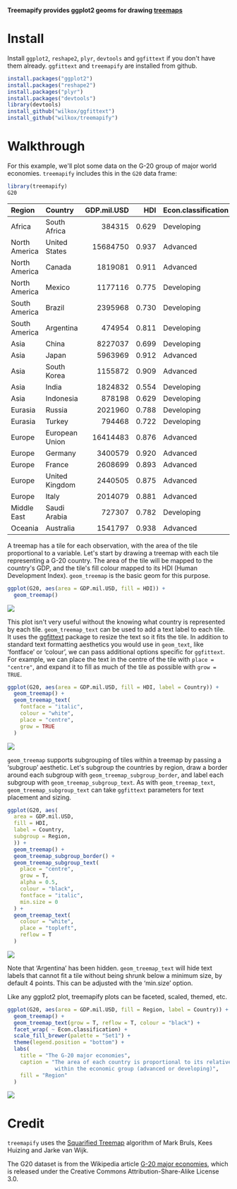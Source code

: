 
**Treemapify provides ggplot2 geoms for drawing [treemaps](http://en.wikipedia.org/wiki/Treemap)**

Install
=======

Install `ggplot2`, `reshape2`, `plyr`, `devtools` and `ggfittext` if you don't have them already. `ggfittext` and `treemapify` are installed from github.

``` r
install.packages("ggplot2")
install.packages("reshape2")
install.packages("plyr")
install.packages("devtools")
library(devtools)
install_github("wilkox/ggfittext")
install_github("wilkox/treemapify")
```

Walkthrough
===========

For this example, we'll plot some data on the G-20 group of major world economies. `treemapify` includes this in the `G20` data frame:

``` r
library(treemapify)
G20
```

| Region        | Country        |  GDP.mil.USD|    HDI| Econ.classification |
|:--------------|:---------------|------------:|------:|:--------------------|
| Africa        | South Africa   |       384315|  0.629| Developing          |
| North America | United States  |     15684750|  0.937| Advanced            |
| North America | Canada         |      1819081|  0.911| Advanced            |
| North America | Mexico         |      1177116|  0.775| Developing          |
| South America | Brazil         |      2395968|  0.730| Developing          |
| South America | Argentina      |       474954|  0.811| Developing          |
| Asia          | China          |      8227037|  0.699| Developing          |
| Asia          | Japan          |      5963969|  0.912| Advanced            |
| Asia          | South Korea    |      1155872|  0.909| Advanced            |
| Asia          | India          |      1824832|  0.554| Developing          |
| Asia          | Indonesia      |       878198|  0.629| Developing          |
| Eurasia       | Russia         |      2021960|  0.788| Developing          |
| Eurasia       | Turkey         |       794468|  0.722| Developing          |
| Europe        | European Union |     16414483|  0.876| Advanced            |
| Europe        | Germany        |      3400579|  0.920| Advanced            |
| Europe        | France         |      2608699|  0.893| Advanced            |
| Europe        | United Kingdom |      2440505|  0.875| Advanced            |
| Europe        | Italy          |      2014079|  0.881| Advanced            |
| Middle East   | Saudi Arabia   |       727307|  0.782| Developing          |
| Oceania       | Australia      |      1541797|  0.938| Advanced            |

A treemap has a tile for each observation, with the area of the tile proportional to a variable. Let's start by drawing a treemap with each tile representing a G-20 country. The area of the tile will be mapped to the country's GDP, and the tile's fill colour mapped to its HDI (Human Development Index). `geom_treemap` is the basic geom for this purpose.

``` r
ggplot(G20, aes(area = GDP.mil.USD, fill = HDI)) +
  geom_treemap()
```

![](README-basic_treemap-1.png)

This plot isn't very useful without the knowing what country is represented by each tile. `geom_treemap_text` can be used to add a text label to each tile. It uses the [ggfittext](https://github.com/wilkox/ggfittext) package to resize the text so it fits the tile. In addition to standard text formatting aesthetics you would use in `geom_text`, like ‘fontface’ or ‘colour’, we can pass additional options specific for `ggfittext`. For example, we can place the text in the centre of the tile with `place = "centre"`, and expand it to fill as much of the tile as possible with `grow = TRUE`.

``` r
ggplot(G20, aes(area = GDP.mil.USD, fill = HDI, label = Country)) +
  geom_treemap() +
  geom_treemap_text(
    fontface = "italic",
    colour = "white",
    place = "centre",
    grow = TRUE
  )
```

![](README-geom_treemap_text-1.png)

`geom_treemap` supports subgrouping of tiles within a treemap by passing a ‘subgroup’ aesthetic. Let's subgroup the countries by region, draw a border around each subgroup with `geom_treemap_subgroup_border`, and label each subgroup with `geom_treemap_subgroup_text`. As with `geom_treemap_text`, `geom_treemap_subgroup_text` can take `ggfittext` parameters for text placement and sizing.

``` r
ggplot(G20, aes(
  area = GDP.mil.USD,
  fill = HDI,
  label = Country,
  subgroup = Region,
  )) +
  geom_treemap() +
  geom_treemap_subgroup_border() +
  geom_treemap_subgroup_text(
    place = "centre",
    grow = T,
    alpha = 0.5,
    colour = "black",
    fontface = "italic",
    min.size = 0
  ) +
  geom_treemap_text(
    colour = "white",
    place = "topleft",
    reflow = T
  )
```

![](README-subgrouped%20treemap-1.png)

Note that ‘Argentina’ has been hidden. `geom_treemap_text` will hide text labels that cannot fit a tile without being shrunk below a minimum size, by default 4 points. This can be adjusted with the ‘min.size’ option.

Like any ggplot2 plot, treemapify plots can be faceted, scaled, themed, etc.

``` r
ggplot(G20, aes(area = GDP.mil.USD, fill = Region, label = Country)) +
  geom_treemap() +
  geom_treemap_text(grow = T, reflow = T, colour = "black") +
  facet_wrap( ~ Econ.classification) +
  scale_fill_brewer(palette = "Set1") +
  theme(legend.position = "bottom") +
  labs(
    title = "The G-20 major economies",
    caption = "The area of each country is proportional to its relative GDP
               within the economic group (advanced or developing)",
    fill = "Region"
  )
```

![](README-complex%20treemap-1.png)

Credit
======

`treemapify` uses the [Squarified Treemap](http://citeseerx.ist.psu.edu/viewdoc/summary?doi=10.1.1.36.6685) algorithm of Mark Bruls, Kees Huizing and Jarke van Wijk.

The G20 dataset is from the Wikipedia article [G-20 major economies](http://en.wikipedia.org/wiki/G-20_major_economies), which is released under the Creative Commons Attribution-Share-Alike License 3.0.
